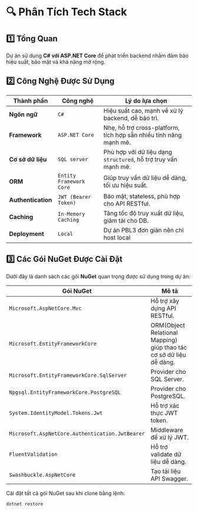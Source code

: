 # 🔍 Phân Tích Tech Stack  

## 1️⃣ Tổng Quan  
Dự án sử dụng **C# với ASP.NET Core** để phát triển backend nhằm đảm bảo hiệu suất, bảo mật và khả năng mở rộng.  

## 2️⃣ Công Nghệ Được Sử Dụng  

| Thành phần            | Công nghệ                     | Lý do lựa chọn |
|-----------------------|------------------------------|---------------|
| **Ngôn ngữ**         | `C#`                          | Hiệu suất cao, mạnh về xử lý backend, dễ bảo trì. |
| **Framework**        | `ASP.NET Core`                | Nhẹ, hỗ trợ cross-platform, tích hợp sẵn nhiều tính năng mạnh mẽ. |
| **Cơ sở dữ liệu**    | `SQL server`| Phù hợp với dữ liệu dạng `structured`, hỗ trợ truy vấn mạnh mẽ. |
| **ORM**             | `Entity Framework Core` | Giúp truy vấn dữ liệu dễ dàng, tối ưu hiệu suất. |
| **Authentication**  | `JWT (Bearer Token)`          | Bảo mật, stateless, phù hợp cho API RESTful. |
| **Caching**        | `In-Memory Caching`    | Tăng tốc độ truy xuất dữ liệu, giảm tải cho DB. |
| **Deployment**     | `Local` | Dự án PBL3 đơn giản nên chỉ host local |

## 3️⃣ Các Gói NuGet Được Cài Đặt  

Dưới đây là danh sách các gói **NuGet** quan trọng được sử dụng trong dự án:  

| Gói NuGet                     | Mô tả |
|--------------------------------|----------------------------|
| `Microsoft.AspNetCore.Mvc`      | Hỗ trợ xây dựng API RESTful. |
| `Microsoft.EntityFrameworkCore` | ORM(Object Relational Mapping) giúp thao tác cơ sở dữ liệu dễ dàng. |
| `Microsoft.EntityFrameworkCore.SqlServer` | Provider cho SQL Server. |
| `Npgsql.EntityFrameworkCore.PostgreSQL` | Provider cho PostgreSQL. |
| `System.IdentityModel.Tokens.Jwt` | Hỗ trợ xác thực JWT token. |
| `Microsoft.AspNetCore.Authentication.JwtBearer` | Middleware để xử lý JWT. |
| `FluentValidation`              | Hỗ trợ validate dữ liệu dễ dàng. |
| `Swashbuckle.AspNetCore`        | Tạo tài liệu API Swagger. |

Cài đặt tất cả gói NuGet sau khi clone bằng lệnh:  

```sh
dotnet restore
